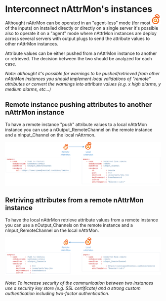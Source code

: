 # Interconnect nAttrMon's instances <a href="/"><img align="right" src="images/logo.png"></a>

Althought nAttrMon can be operated in an "agent-less" mode (for most of the inputs) on installed directly or directly on a single server it's possible also to operate it on a "agent" mode where nAttrMon instances are deploy across several servers with output plugs to send the attribute values to other nAttrMon instances.

Attribute values can be either pushed from a nAttrMon instance to another or retrieved. The decision between the two should be analyzed for each case.

*Note: althought it's possible for warnings to be pushed/retrieved from other nAttrMon instances you should implement local validations of "remote" attributes or convert the warnings into attribute values (e.g. x high alarms, y medium alarms, etc...)*

## Remote instance pushing attributes to another nAttrMon instance

To have a remote instance "push" attribute values to a local nAttrMon instance you can use a nOutput_RemoteChannel on the remote instance and a nInput_Channel on the local nAttrmon.

![Diagram of interconnect incoming](images/interconnect-incoming.png)

## Retriving attributes from a remote nAttrMon instance

To have the local nAttrMon retrieve attribute values from a remote instance you can use a nOutput_Channels on the remote instance and a nInput_RemoteChannel on the local nAttrMon.

![Diagram of interconnect outgoing](images/interconnect-outgoing.png)

*Note: To increase security of the communication between two instances use a security key store (e.g. SSL certificate) and a strong custom authentication including two-factor authentication.*
